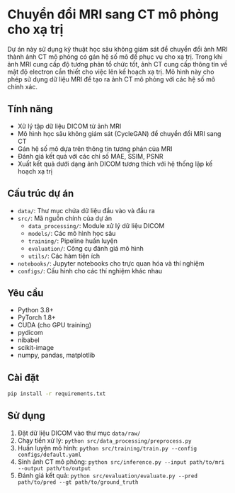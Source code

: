 # Chuyển đổi MRI sang CT mô phỏng cho xạ trị

Dự án này sử dụng kỹ thuật học sâu không giám sát để chuyển đổi ảnh MRI thành ảnh CT mô phỏng có gán hệ số mô để phục vụ cho xạ trị. Trong khi ảnh MRI cung cấp độ tương phản tổ chức tốt, ảnh CT cung cấp thông tin về mật độ electron cần thiết cho việc lên kế hoạch xạ trị. Mô hình này cho phép sử dụng dữ liệu MRI để tạo ra ảnh CT mô phỏng với các hệ số mô chính xác.

## Tính năng

- Xử lý tập dữ liệu DICOM từ ảnh MRI
- Mô hình học sâu không giám sát (CycleGAN) để chuyển đổi MRI sang CT
- Gán hệ số mô dựa trên thông tin tương phản của MRI
- Đánh giá kết quả với các chỉ số MAE, SSIM, PSNR
- Xuất kết quả dưới dạng ảnh DICOM tương thích với hệ thống lập kế hoạch xạ trị

## Cấu trúc dự án

- `data/`: Thư mục chứa dữ liệu đầu vào và đầu ra
- `src/`: Mã nguồn chính của dự án
  - `data_processing/`: Module xử lý dữ liệu DICOM
  - `models/`: Các mô hình học sâu
  - `training/`: Pipeline huấn luyện
  - `evaluation/`: Công cụ đánh giá mô hình
  - `utils/`: Các hàm tiện ích
- `notebooks/`: Jupyter notebooks cho trực quan hóa và thí nghiệm
- `configs/`: Cấu hình cho các thí nghiệm khác nhau

## Yêu cầu

- Python 3.8+
- PyTorch 1.8+
- CUDA (cho GPU training)
- pydicom
- nibabel
- scikit-image
- numpy, pandas, matplotlib

## Cài đặt

```bash
pip install -r requirements.txt
```

## Sử dụng

1. Đặt dữ liệu DICOM vào thư mục `data/raw/`
2. Chạy tiền xử lý: `python src/data_processing/preprocess.py`
3. Huấn luyện mô hình: `python src/training/train.py --config configs/default.yaml`
4. Sinh ảnh CT mô phỏng: `python src/inference.py --input path/to/mri --output path/to/output`
5. Đánh giá kết quả: `python src/evaluation/evaluate.py --pred path/to/pred --gt path/to/ground_truth`
